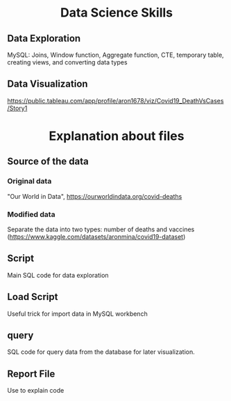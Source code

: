 <h1 align='center'>
 Data Science Skills
</h1>

## Data Exploration
MySQL: Joins, Window function, Aggregate function, CTE, temporary table, creating views, and converting data types
## Data Visualization
https://public.tableau.com/app/profile/aron1678/viz/Covid19_DeathVsCases/Story1

<h1 align='center'>
Explanation about files
</h1>

## Source of the data
### Original data
"Our World in Data", 
https://ourworldindata.org/covid-deaths
### Modified data
Separate the data into two types: number of deaths and vaccines
(https://www.kaggle.com/datasets/aronmina/covid19-dataset)
## Script
Main SQL code for data exploration
## Load Script
Useful trick for import data in MySQL workbench
## query
SQL code for query data from the database for later visualization.
## Report File
Use to explain code
